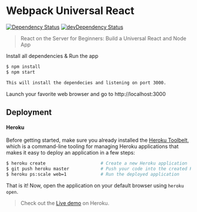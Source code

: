 # Webpack Universal React

[![Dependency Status](https://img.shields.io/david/speziicoz/webpack-universal-react.svg)](https://github.com/speziicoz/webpack-universal-react)
[![devDependency Status](https://img.shields.io/david/dev/speziicoz/webpack-universal-react.svg)](https://github.com/speziicoz/webpack-universal-react)

> React on the Server for Beginners: Build a Universal React and Node App

Install all dependencies & Run the app
```bash
$ npm install
$ npm start

This will install the dependecies and listening on port 3000.
```

Launch your favorite web browser and go to http://localhost:3000

## Deployment

#### Heroku
Before getting started, make sure you already installed the [Heroku Toolbelt](https://toolbelt.heroku.com), which is a command-line tooling for managing Heroku applications that makes it easy to deploy an application in a few steps:

```bash
$ heroku create                     # Create a new Heroku application
$ git push heroku master            # Push your code into the created Heroku repository
$ heroku ps:scale web=1             # Run the deployed application
````

That is it! Now, open the application on your default browser using `heroku open`.

> Check out the [Live demo](https://webpack-universal-react.herokuapp.com) on Heroku.